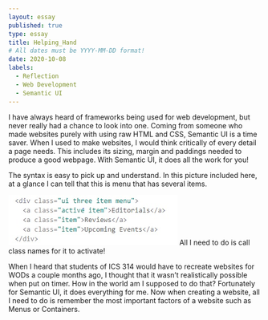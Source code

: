 ```yaml
---
layout: essay
published: true
type: essay
title: Helping_Hand
# All dates must be YYYY-MM-DD format!
date: 2020-10-08
labels:
  - Reflection
  - Web Development
  - Semantic UI
---
```


I have always heard of frameworks being used for web development, but never really had a chance to look into one. Coming from someone who made websites purely with using raw HTML and CSS, Semantic UI is a time saver. When I used to make websites, I would think critically of every detail a page needs. This includes its sizing, margin and paddings needed to produce a good webpage. With Semantic UI, it does all the work for you!
<br>

The syntax is easy to pick up and understand. In this picture included here, at a glance I can tell that this is menu that has several items. 
<br>

<img class="ui medium right floated rounded image" src="../images/semantic.jpg">
All I need to do is call class names for it to activate!
<br>

When I heard that students of ICS 314 would have to recreate websites for WODs a couple months ago, I thought that it wasn’t realistically possible when put on timer. How in the world am I supposed to do that? Fortunately for Semantic UI, it does everything for me. Now when creating a website, all I need to do is remember the most important factors of a website such as Menus or Containers. 

